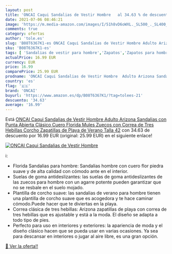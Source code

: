 ```yaml
---
layout: post
title: 'ONCAI Caqui Sandalias de Vestir Hombre   al 34.63 % de descuento'
date: 2021-07-06 08:46:21
image: 'https://m.media-amazon.com/images/I/51h8vD6oWXL._SL500_._SL400_.jpg'
comments: true
category: ofertas
author: 'tole.es'
slug: 'B08T6367K1-es ONCAI Caqui Sandalias de Vestir Hombre Adulto Arizona...'
sku: 'B08T6367K1-es'
tags: [ 'Sandalias de vestir para hombre','Zapatos','Zapatos para hombre','Zapatos y complementos','Zuecos y mules para hombre','oncai','zuecos', ]
actualPrice: 16.99 EUR
currency: EUR
price: 16.99
comparePrice: 25.99 EUR
prodname: 'ONCAI Caqui Sandalias de Vestir Hombre  Adulto Arizona Sandalias con Punta Abierta Clásico Cuero Florida Mules Zuecos con Correa de Tres Hebillas Corcho Zapatillas de Playa de Verano Talla 42'
country: 'es'
flag: '🇪🇸'
brand: 'ONCAI'
buyurl: 'https://www.amazon.es/dp/B08T6367K1/?tag=tolees-21'
descuento: '34.63'
average: '16.99'
---
```


Está [ONCAI Caqui Sandalias de Vestir Hombre  Adulto Arizona Sandalias con Punta Abierta Clásico Cuero Florida Mules Zuecos con Correa de Tres Hebillas Corcho Zapatillas de Playa de Verano Talla 42](https://www.amazon.es/dp/B08T6367K1/?tag=tolees-21) con 34.63 de descuento por 16.99 EUR (original: 25.99 EUR) en el siguiente enlace!

[![ONCAI Caqui Sandalias de Vestir Hombre  ](https://m.media-amazon.com/images/I/51h8vD6oWXL._SL500_._SL400_.jpg)](https://www.amazon.es/dp/B08T6367K1/?tag=tolees-21)

ℹ️:

- Florida Sandalias para hombre: Sandalias hombre con cuero flor piedra suave y de alta calidad con cómodo ante en el interior.
- Suelas de goma antideslizantes: las suelas de goma antideslizantes de las zuecos para hombre con un agarre potente pueden garantizar que no se resbale en el suelo mojado.
- Plantilla de corcho suave: las sandalias de verano para hombre tienen una plantilla de corcho suave que es acogedora y te hace caminar cómodo.Puede hacer que te diviertas en la playa.
- Correa clásica de tres hebillas: Arizona zapatillas de playa con correa de tres hebillas que es ajustable y está a la moda. El diseño se adapta a todo tipo de pies.
- Perfecto para uso en interiores y exteriores: la apariencia de moda y el diseño clásico hacen que se pueda usar en varias ocasiones. Ya sea para descansar en interiores o jugar al aire libre, es una gran opción.

[🛒 Ver la oferta!!](https://www.amazon.es/dp/B08T6367K1/?tag=tolees-21)
